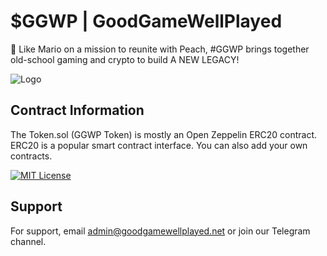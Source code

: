 # $GGWP | GoodGameWellPlayed

👾 Like Mario on a mission to reunite with Peach, #GGWP brings together old-school gaming and crypto to build A NEW LEGACY!<br />

![Logo](https://i.postimg.cc/1z7JVfbw/GGWP-TOKEN.png)

## Contract Information
The Token.sol (GGWP Token) is mostly an Open Zeppelin ERC20 contract. ERC20 is a popular smart contract interface. You can also add your own contracts.

[![MIT License](https://img.shields.io/badge/License-MIT-green.svg)](https://choosealicense.com/licenses/mit/)

## Support

For support, email admin@goodgamewellplayed.net or join our Telegram channel.

